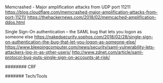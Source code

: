 Memcrashed - Major amplification attacks from UDP port 11211
https://blog.cloudflare.com/memcrashed-major-amplification-attacks-from-port-11211/
https://thehackernews.com/2018/02/memcached-amplification-ddos.html


Single Sign-On authentication – the SAML bug that lets you logon as someone else
https://nakedsecurity.sophos.com/2018/02/28/single-sign-on-authentication-the-bug-that-let-you-logon-as-someone-else/
https://www.bleepingcomputer.com/news/security/saml-vulnerability-lets-attackers-log-in-as-other-users/
http://www.zdnet.com/article/saml-protocol-bug-puts-single-sign-on-accounts-at-risk/







######## CRF








####### Tech/Tools
